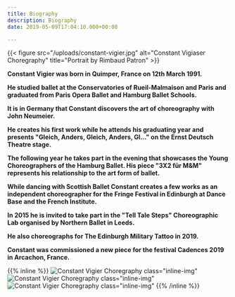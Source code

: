 ```yaml
---
title: Biography
description: Biography
date: 2019-05-09T17:04:10.000+00:00

---
```

{{< figure src="/uploads/constant-vigier.jpg" alt="Constant Vigiaser Choregraphy" title="Portrait by Rimbaud Patron" >}}
<br/>

**Constant Vigier was born in Quimper, France on 12th March 1991.**

**He studied ballet at the Conservatories of Rueil-Malmaison and Paris and graduated from Paris Opera Ballet and Hamburg Ballet Schools.**

**It is in Germany that Constant discovers the art of choreography with John Neumeier.**

**He creates his first work while he attends his graduating year and presents "Gleich, Anders, Gleich, Anders, Gl..." on the Ernst Deutsch Theatre stage.**

**The following year he takes part in the evening that showcases the Young Choreographers of the Hamburg Ballet. His piece "3X2 für M&M" represents his relationship to the art form of ballet.**

**While dancing with Scottish Ballet Constant creates a few works as an independent choreographer for the Fringe Festival in Edinburgh at Dance Base and the French Institute.**

**In 2015 he is invited to take part in the "Tell Tale Steps" Choreographic Lab organised by Northern Ballet in Leeds.**

**He also choreographs for The Edinburgh Military Tattoo in 2019.**

**Constant was commissioned a new piece for the festival Cadences 2019 in Arcachon, France.**

{{% inline %}}
![Constant Vigier Choregraphy class="inline-img"](/uploads/constant-vigier-1.jpg "Constant Vigier Choregraphy")
![Constant Vigier Choregraphy class="inline-img"](/uploads/constant-vigier-2.jpg "Constant Vigier Choregraphy")
![Constant Vigier Choregraphy class="inline-img"](/uploads/constant-vigier-3.jpg "Constant Vigier Choregraphy")
{{% /inline %}}